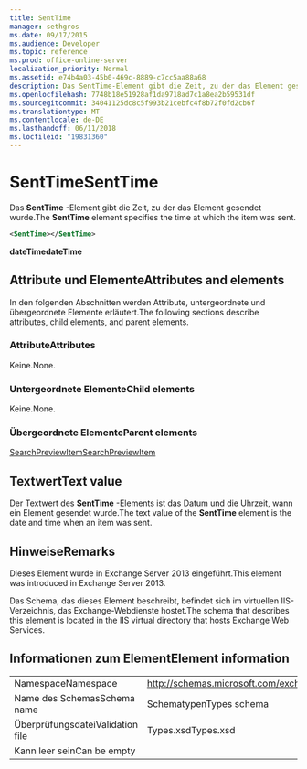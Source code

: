 ```yaml
---
title: SentTime
manager: sethgros
ms.date: 09/17/2015
ms.audience: Developer
ms.topic: reference
ms.prod: office-online-server
localization_priority: Normal
ms.assetid: e74b4a03-45b0-469c-8889-c7cc5aa88a68
description: Das SentTime-Element gibt die Zeit, zu der das Element gesendet wurde.
ms.openlocfilehash: 7748b18e51928af1da9718ad7c1a8ea2b59531df
ms.sourcegitcommit: 34041125dc8c5f993b21cebfc4f8b72f0fd2cb6f
ms.translationtype: MT
ms.contentlocale: de-DE
ms.lasthandoff: 06/11/2018
ms.locfileid: "19831360"
---
```

# <a name="senttime"></a><span data-ttu-id="bc75f-103">SentTime</span><span class="sxs-lookup"><span data-stu-id="bc75f-103">SentTime</span></span>

<span data-ttu-id="bc75f-104">Das **SentTime** -Element gibt die Zeit, zu der das Element gesendet wurde.</span><span class="sxs-lookup"><span data-stu-id="bc75f-104">The **SentTime** element specifies the time at which the item was sent.</span></span> 
  
```XML
<SentTime></SentTime>
```

 <span data-ttu-id="bc75f-105">**dateTime**</span><span class="sxs-lookup"><span data-stu-id="bc75f-105">**dateTime**</span></span>
## <a name="attributes-and-elements"></a><span data-ttu-id="bc75f-106">Attribute und Elemente</span><span class="sxs-lookup"><span data-stu-id="bc75f-106">Attributes and elements</span></span>

<span data-ttu-id="bc75f-107">In den folgenden Abschnitten werden Attribute, untergeordnete und übergeordnete Elemente erläutert.</span><span class="sxs-lookup"><span data-stu-id="bc75f-107">The following sections describe attributes, child elements, and parent elements.</span></span>
  
### <a name="attributes"></a><span data-ttu-id="bc75f-108">Attribute</span><span class="sxs-lookup"><span data-stu-id="bc75f-108">Attributes</span></span>

<span data-ttu-id="bc75f-109">Keine.</span><span class="sxs-lookup"><span data-stu-id="bc75f-109">None.</span></span>
  
### <a name="child-elements"></a><span data-ttu-id="bc75f-110">Untergeordnete Elemente</span><span class="sxs-lookup"><span data-stu-id="bc75f-110">Child elements</span></span>

<span data-ttu-id="bc75f-111">Keine.</span><span class="sxs-lookup"><span data-stu-id="bc75f-111">None.</span></span>
  
### <a name="parent-elements"></a><span data-ttu-id="bc75f-112">Übergeordnete Elemente</span><span class="sxs-lookup"><span data-stu-id="bc75f-112">Parent elements</span></span>

[<span data-ttu-id="bc75f-113">SearchPreviewItem</span><span class="sxs-lookup"><span data-stu-id="bc75f-113">SearchPreviewItem</span></span>](searchpreviewitem.md)
  
## <a name="text-value"></a><span data-ttu-id="bc75f-114">Textwert</span><span class="sxs-lookup"><span data-stu-id="bc75f-114">Text value</span></span>

<span data-ttu-id="bc75f-115">Der Textwert des **SentTime** -Elements ist das Datum und die Uhrzeit, wann ein Element gesendet wurde.</span><span class="sxs-lookup"><span data-stu-id="bc75f-115">The text value of the **SentTime** element is the date and time when an item was sent.</span></span> 
  
## <a name="remarks"></a><span data-ttu-id="bc75f-116">Hinweise</span><span class="sxs-lookup"><span data-stu-id="bc75f-116">Remarks</span></span>

<span data-ttu-id="bc75f-117">Dieses Element wurde in Exchange Server 2013 eingeführt.</span><span class="sxs-lookup"><span data-stu-id="bc75f-117">This element was introduced in Exchange Server 2013.</span></span>
  
<span data-ttu-id="bc75f-118">Das Schema, das dieses Element beschreibt, befindet sich im virtuellen IIS-Verzeichnis, das Exchange-Webdienste hostet.</span><span class="sxs-lookup"><span data-stu-id="bc75f-118">The schema that describes this element is located in the IIS virtual directory that hosts Exchange Web Services.</span></span>
  
## <a name="element-information"></a><span data-ttu-id="bc75f-119">Informationen zum Element</span><span class="sxs-lookup"><span data-stu-id="bc75f-119">Element information</span></span>

|||
|:-----|:-----|
|<span data-ttu-id="bc75f-120">Namespace</span><span class="sxs-lookup"><span data-stu-id="bc75f-120">Namespace</span></span>  <br/> |http://schemas.microsoft.com/exchange/services/2006/types  <br/> |
|<span data-ttu-id="bc75f-121">Name des Schemas</span><span class="sxs-lookup"><span data-stu-id="bc75f-121">Schema name</span></span>  <br/> |<span data-ttu-id="bc75f-122">Schematypen</span><span class="sxs-lookup"><span data-stu-id="bc75f-122">Types schema</span></span>  <br/> |
|<span data-ttu-id="bc75f-123">Überprüfungsdatei</span><span class="sxs-lookup"><span data-stu-id="bc75f-123">Validation file</span></span>  <br/> |<span data-ttu-id="bc75f-124">Types.xsd</span><span class="sxs-lookup"><span data-stu-id="bc75f-124">Types.xsd</span></span>  <br/> |
|<span data-ttu-id="bc75f-125">Kann leer sein</span><span class="sxs-lookup"><span data-stu-id="bc75f-125">Can be empty</span></span>  <br/> ||
   

